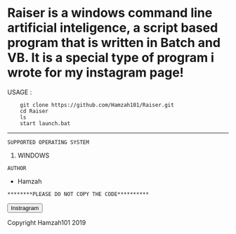 # Raiser is a windows command line artificial inteligence, a script based program that is written in Batch and VB. It is a special type of program i wrote for my instagram page!

USAGE :

        git clone https://github.com/Hamzah101/Raiser.git
        cd Raiser
        ls 
        start launch.bat

****************************************************************************************************************************************

    SUPPORTED OPERATING SYSTEM 
                                                               
<ol>
  <li>WINDOWS</li>
 
</ol>
                                                             
                                                                    
    AUTHOR
 <ul>
 <li>Hamzah</li>
 </ul>
                                                                
    ********PLEASE DO NOT COPY THE CODE********** 

<a href="https://www.instagram.com/_____hamzah_____"> <button class="btn btn-primary">Instragram</button> </a> 


<footer> Copyright Hamzah101 2019 </footer>

